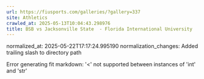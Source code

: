```yaml
---
url: https://fiusports.com/galleries/?gallery=337
site: Athletics
crawled_at: 2025-05-13T10:04:43.298976
title: BSB vs Jacksonville State  - Florida International University
---
```

normalized_at: 2025-05-22T17:17:24.995190
normalization_changes: Added trailing slash to directory path

Error generating fit markdown: '<' not supported between instances of 'int' and 'str'